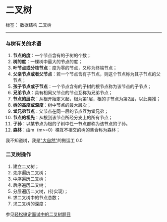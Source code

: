二叉树
===

标签： 数据结构 二叉树

---
### 与树有关的术语

 1. **节点的度**：一个节点含有的子树的个数； 
 2. **树的度**：一棵树中最大的节点的度； 
 3. **叶节点或分枝节点**：度为零的节点，又称为终端节点；
 4. **父亲节点或者父节点**：若一个节点含有子节点，则这个节点称为其子节点的父节点；
 5. **孩子节点或子节点**：一个节点含有的子树的根节点称为该节点的子节点；
 6. **兄弟节点**：具有相同父节点的节点互称为兄弟节点；
 7. **节点的层次**：从根开始定义起，根为第1层，根的子节点为第2层，以此类推；
 8. **树的高度或深度**：树中节点的最大层次；
 9. **堂兄弟节点**：父节点在同一层的节点互为堂兄弟；
 10. **节点的祖先**：从根到该节点所经分支上的所有节点；
 11. **子孙**：以某节点为根的子树中任一节点都称为该节点的子孙。
 12. **森林**：由m（m>=0）棵互不相交的树的集合称为森林；

我不知道树，我是["大自然"][1]的搬运工 0.0

### 二叉树操作

 1. 建立二叉树； 
 2. 先序遍历二叉树； 
 3. 中序遍历二叉树； 
 4. 后序遍历二叉树； 
 5. 分层遍历二叉树，(待实现)； 
 6. 求二叉树中的节点总数；
 7. 求二叉树的深度； 
 

参见[轻松搞定面试中的二叉树题目][2]
 


  [1]: http://zh.wikipedia.org/wiki/%E6%A0%91_%28%E6%95%B0%E6%8D%AE%E7%BB%93%E6%9E%84%29#.E6.9E.84.E9.80.A0.E7.A9.BA.E6.A0.91
  [2]: http://blog.csdn.net/luckyxiaoqiang/article/details/7518888#topic1